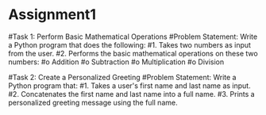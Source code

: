 # Assignment1
#Task 1: Perform Basic Mathematical Operations
#Problem Statement: Write a Python program that does the following:
#1.  Takes two numbers as input from the user.
#2.  Performs the basic mathematical operations on these two numbers:
#o	Addition
#o	Subtraction
#o	Multiplication
#o	Division

#Task 2: Create a Personalized Greeting
#Problem Statement: Write a Python program that:
#1.  Takes a user's first name and last name as input.
#2.  Concatenates the first name and last name into a full name.
#3.  Prints a personalized greeting message using the full name.
